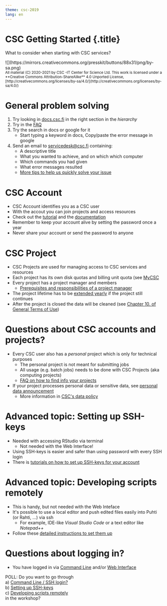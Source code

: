 ```yaml
---
theme: csc-2019
lang: en
---
```


# CSC Getting Started {.title}

What to consider when starting with CSC services?

<div class="column">
![](https://mirrors.creativecommons.org/presskit/buttons/88x31/png/by-sa.png)
</div>
<div class="column">
<small>
All material (C) 2020-2021 by CSC -IT Center for Science Ltd.
This work is licensed under a **Creative Commons Attribution-ShareAlike** 4.0
Unported License, [http://creativecommons.org/licenses/by-sa/4.0/](http://creativecommons.org/licenses/by-sa/4.0/)
</small>
</div>

# General problem solving

1. Try looking in [docs.csc.fi](https://docs.csc.fi) in the right section in the *hierarchy*
2. Try in the [FAQ](https://docs.csc.fi/support/faq/)
3. Try the search in docs or google for it
   - Start typing a keyword in docs, Copy/paste the error message in google
4. Send an email to [servicedesk@csc.fi](mailto:servicedesk@csc.fi) containing:
   - A descriptive title
   - What you wanted to achieve, and on which which computer
   - Which commands you had given
   - What error messages resulted
   - [More tips to help us quickly solve your issue](https://docs.csc.fi/support/support-howto/)


# CSC Account

- CSC Account identifies you as a CSC user
- With the accout you can join projects and access resources
- Check out the [tutorial](https://csc-training.github.io/csc-env-eff/hands-on/connecting/credentials.html) and the [documentation](https://docs.csc.fi/accounts/)
- Remember to keep your account alive by setting the password once a year
- Never share your account or send the password to anyone

# CSC Project

- CSC Projects are used for managing access to CSC services and resources
- Each project has its own disk quotas and billing unit quota (see [MyCSC](https://my.csc.fi)
- Every project has a project manager and members
    - [Prerequisites and responsibilities of a project manager](https://www.csc.fi/en/prerequisites-for-a-project-manager)
- The project lifetime has to be [extended yearly](https://docs.csc.fi/accounts/how-to-manage-your-project/) if the project still continues
- After the project is closed the data will be cleaned (see [Chapter 10. of General Terms of Use](https://research.csc.fi/general-terms-of-use))

# Questions about CSC accounts and projects?

- Every CSC user also has a _personal_ project which is only for technical purposes
    - The personal project is not meant for submitting jobs
    - All usage (e.g. batch jobs) needs to be done with CSC Projects (aka computing projects)
    - [FAQ on how to find info your projects](https://docs.csc.fi/support/faq/how-to-find-information-about-projects/)
-  If your project processes personal data or sensitive data, see [personal data announcement](https://docs.csc.fi/accounts/when-your-project-handles-personal-data/)
    - More information in [CSC's data policy](https://www.csc.fi/en/data-policy)

# Advanced topic: Setting up SSH-keys

- Needed with accessing RStudio via terminal
    - Not needed with the Web Interface!
- Using SSH-keys is easier and safer than using password with every SSH login
- There is [tutorials on how to set up SSH-keys for your account](https://docs.csc.fi/computing/connecting/#setting-up-ssh-keys)

# Advanced topic: Developing scripts remotely

- This is handy, but not needed with the Web Inteface
- It's possible to use a local editor and push edited files easily into Puhti (or Rahti, ...) via ssh
   - For example, IDE-like _Visual Studio Code_ or a text editor like _Notepad++_
- Follow these [detailed instructions to set them up](https://docs.csc.fi/support/tutorials/remote-dev/)

# Questions about logging in?

- You have logged in via [Command Line](https://docs.csc.fi/computing/connecting/) and/or [Web Interface](https://docs.csc.fi/computing/webinterface/)

POLL: Do you want to go through  
a) [Command Line / SSH login?](https://docs.csc.fi/computing/connecting/)  
b) [Setting up SSH-keys](https://docs.csc.fi/computing/connecting/#setting-up-ssh-keys)  
c) [Developing scripts remotely](https://docs.csc.fi/support/tutorials/remote-dev/)  
in the workshop?